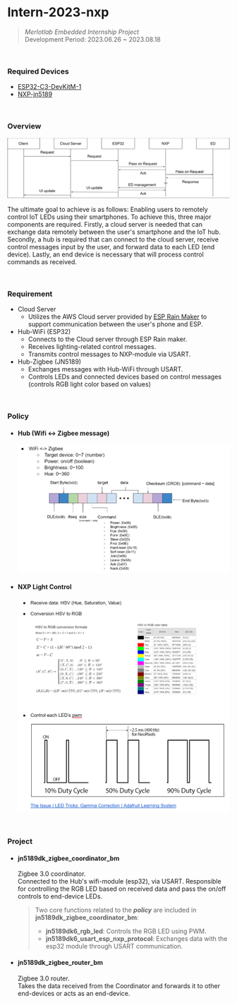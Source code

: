 ﻿# Intern-2023-nxp

> *Merlotlab Embedded Internship Project*  
> Development Period: 2023.06.26 ~ 2023.08.18

<br>

### Required Devices

- [ESP32-C3-DevKitM-1](https://docs.espressif.com/projects/esp-idf/en/latest/esp32c3/hw-reference/esp32c3/user-guide-devkitm-1.html#esp32-c3-devkitm-1)
- [NXP-jn5189](https://www.nxp.com/products/wireless/thread/jn5189-88-t-high-performance-and-ultra-low-power-mcus-for-zigbee-and-thread-with-built-in-nfc-option:JN5189_88_T)

<br>

### Overview

![image-20230818091811254](./image/image-20230818091811254.png)

The ultimate goal to achieve is as follows: Enabling users to remotely control IoT LEDs using their smartphones. To achieve this, three major components are required. Firstly, a cloud server is needed that can exchange data remotely between the user's smartphone and the IoT hub. Secondly, a hub is required that can connect to the cloud server, receive control messages input by the user, and forward data to each LED (end device). Lastly, an end device is necessary that will process control commands as received.

<br>

### Requirement

- Cloud Server
  - Utilizes the AWS Cloud server provided by [ESP Rain Maker](https://rainmaker.espressif.com/) to support communication between the user's phone and ESP.
- Hub-WiFi (ESP32)
  - Connects to the Cloud server through ESP Rain maker.
  - Receives lighting-related control messages.
  - Transmits control messages to NXP-module via USART.
- Hub-Zigbee (JN5189)
  - Exchanges messages with Hub-WiFi through USART.
  - Controls LEDs and connected devices based on control messages (controls RGB light color based on values)

<br>

### Policy

- #### Hub (Wifi <-> Zigbee message)

  ![image-2023-08-18 092348](./image/image-2023-08-18-092348.png)

- #### NXP Light Control

  ![image-2023-08-18 092723](./image/image-2023-08-18-092723.png)

<br>

### Project

- #### jn5189dk_zigbee_coordinator_bm

  Zigbee 3.0 coordinator.   
  Connected to the Hub's wifi-module (esp32), via USART. Responsible for controlling the RGB LED based on received data and pass the on/off controls to end-device LEDs.

  > Two core functions related to the ***policy*** are included in **jn5189dk_zigbee_coordinator_bm**:
  >
  > - **jn5189dk6_rgb_led**: Controls the RGB LED using PWM.
  > - **jn5189dk6_usart_esp_nxp_protocol**: Exchanges data with the esp32 module through USART communication.

- #### jn5189dk_zigbee_router_bm

  Zigbee 3.0 router.  
  Takes the data received from the Coordinator and forwards it to other end-devices or acts as an end-device.

